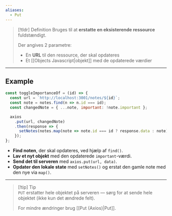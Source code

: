 ```yaml
---
aliases:
  - Put
---
```

> [!tldr] Definition
> Bruges til at **erstatte en eksisterende ressource** fuldstændigt. 
>
>Der angives 2 parametre:
> - En **URL** til den ressource, der skal opdateres  
> - Et [[Objects Javascript|objekt]] med de opdaterede værdier

---
## Example

```js
const toggleImportanceOf = (id) => {
  const url = `http://localhost:3001/notes/${id}`;
  const note = notes.find(n => n.id === id);
  const changedNote = { ...note, important: !note.important };

  axios
    .put(url, changedNote)
    .then(response => {
      setNotes(notes.map(note => note.id === id ? response.data : note));
    });
};
```

- **Find noten**, der skal opdateres, ved hjælp af `find()`.
- **Lav et nyt objekt** med den opdaterede `important`-værdi.
- **Send det til serveren** med `axios.put(url, data)`.
- **Opdater den lokale state** med `setNotes()` og erstat den gamle note med den nye via `map()`.

---

> [!tip] Tip  
> `PUT` erstatter hele objektet på serveren — sørg for at sende hele objektet (ikke kun det ændrede felt).
>
> For mindre ændringer brug [[Put (Axios)|Put]].
